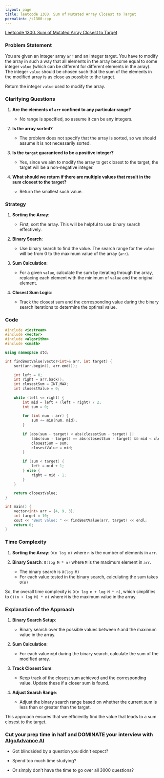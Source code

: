```yaml
---
layout: page
title: leetcode 1300. Sum of Mutated Array Closest to Target
permalink: /s1300-cpp
---
```

[Leetcode 1300. Sum of Mutated Array Closest to Target](https://algoadvance.github.io/algoadvance/l1300)
### Problem Statement

You are given an integer array `arr` and an integer target. You have to modify the array in such a way that all elements in the array become equal to some integer `value` (which can be different for different elements in the array). The integer `value` should be chosen such that the sum of the elements in the modified array is as close as possible to the target.

Return the integer `value` used to modify the array.

### Clarifying Questions

1. **Are the elements of `arr` confined to any particular range?**
   - No range is specified, so assume it can be any integers.

2. **Is the array sorted?**
   - The problem does not specify that the array is sorted, so we should assume it is not necessarily sorted.

3. **Is the `target` guaranteed to be a positive integer?**
   - Yes, since we aim to modify the array to get closest to the target, the target will be a non-negative integer.

4. **What should we return if there are multiple values that result in the sum closest to the target?**
   - Return the smallest such value.

### Strategy

1. **Sorting the Array**:
   - First, sort the array. This will be helpful to use binary search effectively.

2. **Binary Search**:
   - Use binary search to find the value. The search range for the `value` will be from 0 to the maximum value of the array (`arr`).

3. **Sum Calculation**:
   - For a given `value`, calculate the sum by iterating through the array, replacing each element with the minimum of `value` and the original element.

4. **Closest Sum Logic**:
   - Track the closest sum and the corresponding value during the binary search iterations to determine the optimal value.

### Code

```cpp
#include <iostream>
#include <vector>
#include <algorithm>
#include <cmath>

using namespace std;

int findBestValue(vector<int>& arr, int target) {
    sort(arr.begin(), arr.end());
    
    int left = 0;
    int right = arr.back();
    int closestSum = INT_MAX;
    int closestValue = 0;
    
    while (left <= right) {
        int mid = left + (left + right) / 2;
        int sum = 0;
        
        for (int num : arr) {
            sum += min(num, mid);
        }
        
        if (abs(sum - target) < abs(closestSum - target) || 
            (abs(sum - target) == abs(closestSum - target) && mid < closestValue)) {
            closestSum = sum;
            closestValue = mid;
        }
        
        if (sum < target) {
            left = mid + 1;
        } else {
            right = mid - 1;
        }
    }
    
    return closestValue;
}

int main() {
    vector<int> arr = {4, 9, 3};
    int target = 10;
    cout << "Best value: " << findBestValue(arr, target) << endl;
    return 0;
}
```

### Time Complexity

1. **Sorting the Array**: `O(n log n)` where `n` is the number of elements in `arr`.
2. **Binary Search**: `O(log M * n)` where `M` is the maximum element in `arr`.

   - The binary search is `O(log M)`
   - For each value tested in the binary search, calculating the sum takes `O(n)`

So, the overall time complexity is `O(n log n + log M * n)`, which simplifies to `O((n + log M) * n)` where `M` is the maximum value in the array.

### Explanation of the Approach

1. **Binary Search Setup**: 
   - Binary search over the possible values between `0` and the maximum value in the array.
   
2. **Sum Calculation**:
   - For each value `mid` during the binary search, calculate the sum of the modified array.

3. **Track Closest Sum**:
   - Keep track of the closest sum achieved and the corresponding value. Update these if a closer sum is found.
   
4. **Adjust Search Range**:
   - Adjust the binary search range based on whether the current sum is less than or greater than the target. 

This approach ensures that we efficiently find the value that leads to a sum closest to the target.


### Cut your prep time in half and DOMINATE your interview with [AlgoAdvance AI](https://algoAdvance.com)

- Got blindsided by a question you didn't expect?

- Spend too much time studying?

- Or simply don't have the time to go over all 3000 questions?

